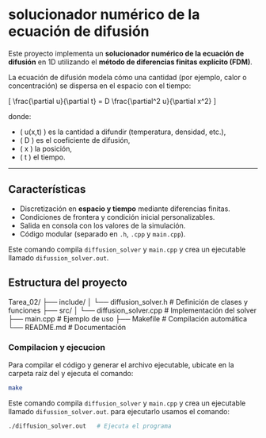 # **solucionador numérico de la ecuación de difusión**

Este proyecto implementa un **solucionador numérico de la ecuación de difusión** en 1D utilizando el **método de diferencias finitas explícito (FDM)**.  

La ecuación de difusión modela cómo una cantidad (por ejemplo, calor o concentración) se dispersa en el espacio con el tiempo:

\[
\frac{\partial u}{\partial t} = D \frac{\partial^2 u}{\partial x^2}
\]

donde:
- \( u(x,t) \) es la cantidad a difundir (temperatura, densidad, etc.),
- \( D \) es el coeficiente de difusión,
- \( x \) la posición,
- \( t \) el tiempo.

---

##  Características
- Discretización en **espacio y tiempo** mediante diferencias finitas.
- Condiciones de frontera y condición inicial personalizables.
- Salida en consola con los valores de la simulación.
- Código modular (separado en `.h`, `.cpp` y `main.cpp`).

Este comando compila `diffusion_solver` y `main.cpp` y crea un ejecutable llamado `difussion_solver.out`.
##  Estructura del proyecto

Tarea_02/
├── include/
│ └── diffusion_solver.h # Definición de clases y funciones
├── src/
│ └── diffusion_solver.cpp # Implementación del solver
├── main.cpp # Ejemplo de uso
├── Makefile # Compilación automática
└── README.md # Documentación

### Compilacion y ejecucion

Para compilar el código y generar el archivo ejecutable, ubicate en la carpeta raiz del  y ejecuta el comando:

```bash
make
```
Este comando compila `diffusion_solver` y `main.cpp` y crea un ejecutable llamado `difussion_solver.out`. para ejecutarlo usamos el comando:

```bash
./diffusion_solver.out   # Ejecuta el programa





